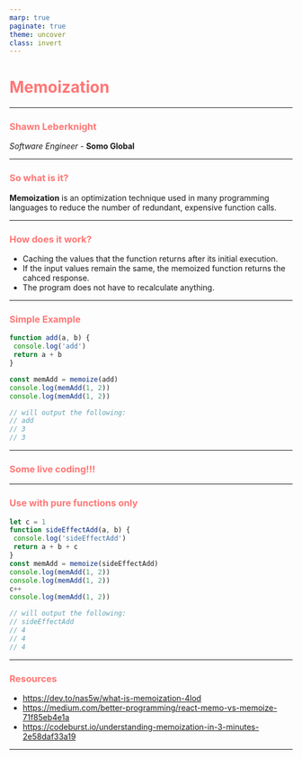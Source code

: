 ```yaml
---
marp: true
paginate: true
theme: uncover
class: invert
---
```

<style>
  section {
    background: #2d3436 !important;
  }
  h1,
  h2,
  h3,
  h4,
  h5,
  h6 {
    color: #ff7675;
  }
</style>
<!--

Welcome everyone to my talk on memoization

-->

# Memoization

---

### Shawn Leberknight
*Software Engineer* - **Somo Global**

---

<!--

So what exactly is memoization?

- A technique to optimize a function in order to reduce function calls
- Usually used with expensive function calls... i.e. calls that take a long time and/or use a lot of computing power
- There are plenty of libraries you can use like memoizee (https://www.npmjs.com/package/memoizee)

-->

### So what is it?

**Memoization** is an optimization technique used in many programming languages to reduce the number of redundant, expensive function calls.

---

### How does it work?

* Caching the values that the function returns after its initial execution.
* If the input values remain the same, the memoized function returns the cahced response.
* The program does not have to recalculate anything.

---

<!--

Here is a very simple example to show how this technique works

-->

### Simple Example

```javascript
function add(a, b) {
 console.log('add')
 return a + b
}

const memAdd = memoize(add)
console.log(memAdd(1, 2))
console.log(memAdd(1, 2))

// will output the following:
// add
// 3
// 3

```

<!--

Live code `inefficientSquare` example

-->

---

### Some live coding!!!

---

<!--

A fundamental rule when using memoization is you should only use them with pure functions.
There should be no side effects in the function and given a set of argument params to the function,
we should always expect the same result.

Since the variable c is outside of the scoped function, it is not pure. The final result should be 5
but the memoization library does not know the variable c has been updated and sees the inputs are the
same so it returns the wrong result of 4.

-->

### Use with pure functions only

```javascript
let c = 1
function sideEffectAdd(a, b) {
 console.log('sideEffectAdd')
 return a + b + c
}
const memAdd = memoize(sideEffectAdd)
console.log(memAdd(1, 2))
console.log(memAdd(1, 2))
c++
console.log(memAdd(1, 2))

// will output the following:
// sideEffectAdd
// 4
// 4
// 4
```

---

### Resources

* https://dev.to/nas5w/what-is-memoization-4lod
* https://medium.com/better-programming/react-memo-vs-memoize-71f85eb4e1a
* https://codeburst.io/understanding-memoization-in-3-minutes-2e58daf33a19

---
